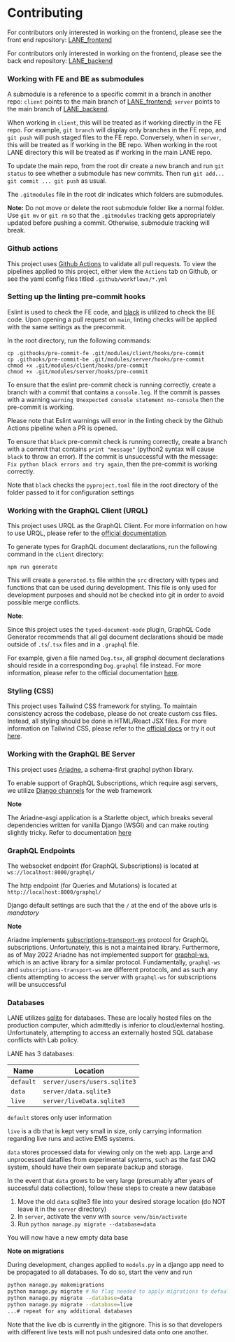 # Contributing

For contributors only interested in working on the frontend, please see the front end repository: [LANE_frontend](https://github.com/dougUCN/LANE_frontend)

For contributors only interested in working on the frontend, please see the back end repository: [LANE_backend](https://github.com/dougUCN/LANE_backend)

### Working with FE and BE as submodules

A submodule is a reference to a specific commit in a branch in another repo: `client` points to the main branch of [LANE_frontend](https://github.com/dougUCN/LANE_frontend); `server` points to the main branch of [LANE_backend](https://github.com/dougUCN/LANE_backend).

When working in `client`, this will be treated as if working directly in the FE repo. For example, `git branch` will display only branches in the FE repo, and `git push` will push staged files to the FE repo. Conversely, when in `server`, this will be treated as if working in the BE repo. When working in the root LANE directory this will be treated as if working in the main LANE repo.

To update the main repo, from the root dir create a new branch and run `git status` to see whether a submodule has new commits. Then run `git add... git commit ... git push` as usual.

The `.gitmodules` file in the root dir indicates which folders are submodules.

**Note:** Do not move or delete the root submodule folder like a normal folder. Use `git mv` or `git rm` so that the `.gitmodules` tracking gets appropriately updated before pushing a commit. Otherwise, submodule tracking will break.

### Github actions

This project uses [Github Actions](https://docs.github.com/en/actions) to validate all pull requests. To view the pipelines applied to this project, either view the `Actions` tab on Github, or see the yaml config files titled `.github/workflows/*.yml`

### Setting up the linting pre-commit hooks

Eslint is used to check the FE code, and [black](https://black.readthedocs.io/en/stable/) is utilized to check the BE code. Upon opening a pull request on `main`, linting checks will be applied with the same settings as the precommit.

In the root directory, run the following commands:

```
cp .githooks/pre-commit-fe .git/modules/client/hooks/pre-commit
cp .githooks/pre-commit-be .git/modules/server/hooks/pre-commit
chmod +x .git/modules/client/hooks/pre-commit
chmod +x .git/modules/server/hooks/pre-commit
```

To ensure that the eslint pre-commit check is running correctly, create a branch with a commit that contains a `console.log`. If the commit is passes with a warning `warning Unexpected console statement no-console` then the pre-commit is working.

Please note that Eslint warnings will error in the linting check by the Github Actions pipeline when a PR is opened.

To ensure that `black` pre-commit check is running correctly, create a branch with a commit that contains `print "message"` (python2 syntax will cause `black` to throw an error). If the commit is unsuccessful with the message: `Fix python black errors and try again`, then the pre-commit is working correctly.

Note that `black` checks the `pyproject.toml` file in the root directory of the folder passed to it for configuration settings

### Working with the GraphQL Client (URQL)

This project uses URQL as the GraphQL Client. For more information on how to use URQL, please refer to the [official documentation](https://formidable.com/open-source/urql/docs/basics/react-preact/#run-a-first-query).

To generate types for GraphQL document declarations, run the following command in the `client` directory:

```
npm run generate
```

This will create a `generated.ts` file within the `src` directory with types and functions that can be used during development. This file is only used for development purposes and should not be checked into git in order to avoid possible merge conflicts.

**Note**:

Since this project uses the `typed-document-node` plugin, GraphQL Code Generator recommends that all gql document declarations should be made outside of `.ts`/`.tsx` files and in a `.graphql` file.

For example, given a file named `Dog.tsx`, all graphql document declarations should reside in a corresponding `Dog.graphql` file instead. For more information, please refer to the official documentation [here](https://www.graphql-code-generator.com/docs/guides/react#apollo-and-urql).

### Styling (CSS)

This project uses Tailwind CSS framework for styling. To maintain consistency across the codebase, please do not create custom css files. Instead, all styling should be done in HTML/React JSX files. For more information on Tailwind CSS, please refer to the [official docs](https://tailwindcss.com/docs/utility-first) or try it out [here](https://play.tailwindcss.com/).

### Working with the GraphQL BE Server

This project uses [Ariadne](https://ariadnegraphql.org/), a schema-first graphql python library.

To enable support of GraphQL Subscriptions, which require asgi servers, we utilize [Django channels](https://channels.readthedocs.io/en/stable/) for the web framework

**Note**

The Ariadne-asgi application is a Starlette object, which breaks several dependencies written for vanilla Django (WSGI) and can make routing slightly tricky. Refer to documentation [here](https://www.starlette.io/)

### GraphQL Endpoints

The websocket endpoint (for GraphQL Subscriptions) is located at `ws://localhost:8000/graphql/`

The http endpoint (for Queries and Mutations) is located at `http://localhost:8000/graphql/`

Django default settings are such that the `/` at the end of the above urls is _mandatory_

**Note**

Ariadne implements [subscriptions-transport-ws](https://github.com/apollographql/subscriptions-transport-ws/blob/master/PROTOCOL.md) protocol for GraphQL subscriptions. Unfortunately, this is not a maintained library. Furthermore, as of May 2022 Ariadne has not implemented support for [graphql-ws](https://github.com/enisdenjo/graphql-ws), which is an active library for a similar protocol. Fundamentally, `graphql-ws` and `subscriptions-transport-ws` are different protocols, and as such any clients attempting to access the server with `graphql-ws` for subscriptions will be unsuccessful

### Databases

LANE utilizes [sqlite](https://www.sqlite.org/index.html) for databases. These are locally hosted files on the production computer, which admittedly is inferior to cloud/external hosting. Unfortunately, attempting to access an externally hosted SQL database conflicts with Lab policy.

LANE has 3 databases:

| Name      | Location                     |
| --------- | ---------------------------- |
| `default` | `server/users/users.sqlite3` |
| `data`    | `server/data.sqlite3`        |
| `live`    | `server/liveData.sqlite3`    |

`default` stores only user information

`live` is a db that is kept very small in size, only carrying information regarding live runs and active EMS systems.

`data` stores processed data for viewing only on the web app. Large and unprocessed datafiles from experimental systems, such as the fast DAQ system, should have their own separate backup and storage.

In the event that `data` grows to be very large (presumably after years of successful data collection), follow these steps to create a new database

1. Move the old `data` sqlite3 file into your desired storage location (do NOT leave it in the `server` directory)
2. In `server`, activate the venv with `source venv/bin/activate`
3. Run `python manage.py migrate --database=data`

You will now have a new empty data base

**Note on migrations**

During development, changes applied to `models.py` in a django app need to be propagated to all databases. To do so, start the venv and run

```bash
python manage.py makemigrations
python manage.py migrate # No flag needed to apply migrations to default
python manage.py migrate --database=data
python manage.py migrate --database=live
...# repeat for any additional databases
```

Note that the live db is currently in the gitignore. This is so that developers with different live tests will not push undesired data onto one another.
